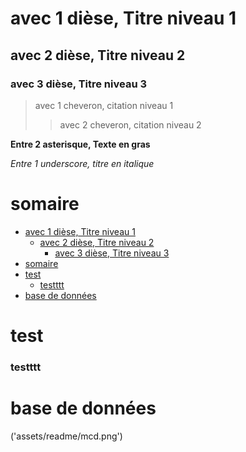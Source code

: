 # avec 1 dièse, Titre niveau 1
## avec 2 dièse, Titre niveau 2
### avec 3 dièse, Titre niveau 3

> avec 1 cheveron, citation niveau 1
>> avec 2 cheveron, citation niveau 2

**Entre 2 asterisque, Texte en gras**

_Entre 1 underscore, titre en italique_

# somaire
- [avec 1 dièse, Titre niveau 1](#avec-1-dièse-titre-niveau-1)
  - [avec 2 dièse, Titre niveau 2](#avec-2-dièse-titre-niveau-2)
    - [avec 3 dièse, Titre niveau 3](#avec-3-dièse-titre-niveau-3)
- [somaire](#somaire)
- [test](#test)
    - [testttt](#testttt)
- [base de données](#base-de-données)



# test
### testttt






# base de données 
('assets/readme/mcd.png')
